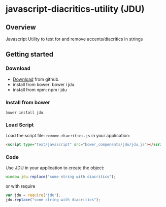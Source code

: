 javascript-diacritics-utility (JDU)
=========================

Overview
--------

Javascript Utility to test for and remove accents/diacritics in strings

Getting started
---------------

### Download

- [Download](https://github.com/mk7upurz87/jdu/archive/master.zip) from github.
- install from bower: bower i jdu
- install from npm: npm i jdu

### Install from bower
```
bower install jdu
```


### Load Script
Load the script file: `remove-diacritics.js` in your application:

```html
<script type="text/javascript" src="bower_components/jdu/jdu.js"></script>
```

### Code
Use JDU in your application to create the object:

```js
window.jdu.replace("some string with diacritics");
```
or with require
```js
var jdu = require('jdu');
jdu.replace("some string with diacritics");
```
